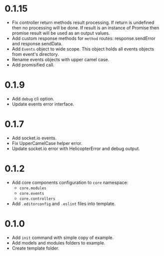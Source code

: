 # 0.1.15
* Fix controller return methods result processing. If return is undefined then
  no processing will be done. If result is an instance of Promise then promise
  result will be used as an output values.
* Add custom response methods for `method` routes: response.sendError and
  response.sendData.
* Add `Events` object to wide scope. This object holds all events objects from
  event's directory.
* Rename events objects with upper camel case.
* Add promisified call.

# 0.1.9
* Add `debug` cli option.
* Update events error interface.

# 0.1.7

* Add socket.io events.
* Fix UpperCamelCase helper error.
* Update socket.io error with HelicopterError and debug output.

# 0.1.2

* Add core components configuration to `core` namespace:
  * `core.modules`
  * `core.events`
  * `core.controllers`
* Add `.editorconfig` and `.eslint` files into template.

# 0.1.0

* Add `init` command with simple copy of example.
* Add models and modules folders to example.
* Create template folder.

